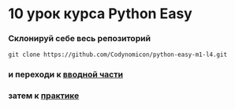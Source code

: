 # 10 урок курса Python Easy

### Склонируй себе весь репозиторий

```
git clone https://github.com/Codynomicon/python-easy-m1-l4.git
```

### и переходи к [вводной части](tutorial.md)
### затем к [практике](М1.У10.Challenge.ipynb)